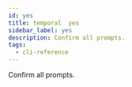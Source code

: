 ```yaml
---
id: yes
title: temporal  yes
sidebar_label: yes
description: Confirm all prompts.
tags:
  - cli-reference
---
```


Confirm all prompts.
